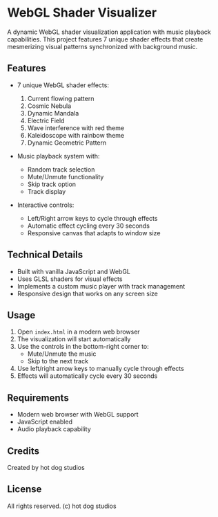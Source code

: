 # WebGL Shader Visualizer

A dynamic WebGL shader visualization application with music playback capabilities. This project features 7 unique shader effects that create mesmerizing visual patterns synchronized with background music.

## Features

- 7 unique WebGL shader effects:
  1. Current flowing pattern
  2. Cosmic Nebula
  3. Dynamic Mandala
  4. Electric Field
  5. Wave interference with red theme
  6. Kaleidoscope with rainbow theme
  7. Dynamic Geometric Pattern

- Music playback system with:
  - Random track selection
  - Mute/Unmute functionality
  - Skip track option
  - Track display

- Interactive controls:
  - Left/Right arrow keys to cycle through effects
  - Automatic effect cycling every 30 seconds
  - Responsive canvas that adapts to window size

## Technical Details

- Built with vanilla JavaScript and WebGL
- Uses GLSL shaders for visual effects
- Implements a custom music player with track management
- Responsive design that works on any screen size

## Usage

1. Open `index.html` in a modern web browser
2. The visualization will start automatically
3. Use the controls in the bottom-right corner to:
   - Mute/Unmute the music
   - Skip to the next track
4. Use left/right arrow keys to manually cycle through effects
5. Effects will automatically cycle every 30 seconds

## Requirements

- Modern web browser with WebGL support
- JavaScript enabled
- Audio playback capability

## Credits

Created by hot dog studios

## License

All rights reserved. (c) hot dog studios 